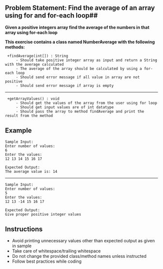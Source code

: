 ## Problem Statement: Find the average of an array using for and for-each loop##

**Given a positive integers array find the average of the numbers in that array using for-each loop**

**This exercise contains a class named NumberAverage with the following methods:**

     +findAverage(int[]) : String  
         - Should take positive integer array as input and return a String with the average calculated
         - The average of the array should be calculated by using a for-each loop 
         - Should send error message if all value in array are not positive
         - Should send error message if array is empty
------------------------------------------------------
     +getArrayValues() : void
         - Should get the values of the array from the user using for loop
         - Should get input values are of int datatype  
         - Should pass the array to method findAverage and print the result from the method


## Example
    Sample Input:
    Enter number of values:
    6
    Enter the values:
    12 13 14 15 16 17
    
    Expected Output:
    The average value is: 14
--------------------------------------------------------
    Sample Input:
    Enter number of values:
    5
    Enter the values:
    12 13 -14 15 16 17 
       
    Expected Output:
    Give proper positive integer values

## Instructions

- Avoid printing unnecessary values other than expected output as given in sample
- Take care of whitespace/trailing whitespace
- Do not change the provided class/method names unless instructed
- Follow best practices while coding